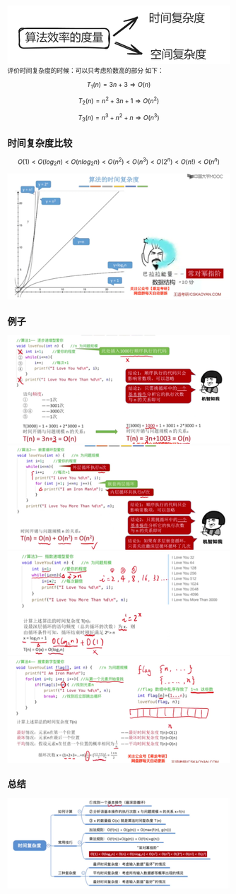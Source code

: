 ![](attachments/Pasted%20image%2020240807161226.png)
评价时间复杂度的时候：可以只考虑阶数高的部分
如下：

$$
T_{1}(n)=3n+3   \Rightarrow O(n)
$$

$$
T_{2}(n)=n^2+3n+1 \Rightarrow O(n^2)
$$

$$
T_{3}(n)=n^3+n^2+n \Rightarrow O(n^3)
$$

## 时间复杂度比较

$$
O(1) < O(log_2n)<O(nlog_2n)<O(n^2)<O(n^3)<O(2^n)<O(n!)<O(n^n)
$$

![](attachments/Pasted%20image%2020240807171603.png)
## 例子
![](attachments/Pasted%20image%2020240809155707.png)
![](attachments/Pasted%20image%2020240809155104.png)
![](attachments/Pasted%20image%2020240809161029.png)
![](attachments/Pasted%20image%2020240809161548.png)

## 总结
![](attachments/Pasted%20image%2020240809161720.png)

